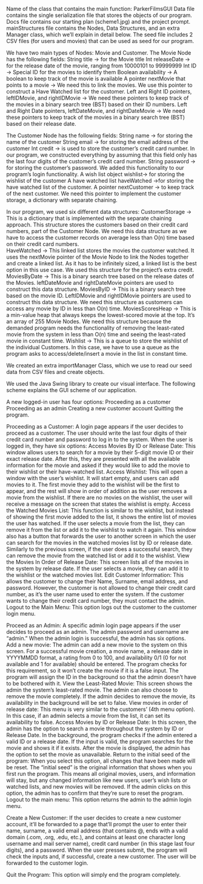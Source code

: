 Name of the class that contains the main function: ParkerFilmsGUI
Data file contains the single serialization file that stores the objects of our program. 
Docs file contains our starting plan (scheme1.jpg) and the project prompt. 
mainStructures file contains the Nodes, Data Structures, and an extra Manager class, which we’ll explain in detail below. 
The seed file includes 2 CSV files (for users and movies) that can be used as seed for our program. 

We have two main types of Nodes: Movie and Customer.
The Movie Node has the following fields:
String title → for the Movie title
Int releaseDate → for the release date of the movie, ranging from 10000101 to 99999999
Int ID → Special ID for the movies to identify them
Boolean availability → A boolean to keep track of the movie is available
A pointer nextMovie that points to a movie → We need this to link the movies. We use this pointer to construct a Have Watched list for the customer.
Left and Right ID pointers, leftIDMovie, and rightIDMovie → We need these pointers to keep track of the movies in a binary search tree (BST) based on their ID numbers. 
Left and Right Date pointers, leftDateMovie, and rightDateMovie → We need these pointers to keep track of the movies in a binary search tree (BST) based on their release date. 

The Customer Node has the following fields:
String name → for storing the name of the customer
String email → for storing the email address of the customer
Int credit → is used to store the customer’s credit card number. In our program, we constructed everything by assuming that this field only has the last four digits of the customer’s credit card number.
String password → for storing the customer’s password. We added this functionality to our program’s login functionality. 
A wish list object wishlist→ for storing the wishlist of the customer
A have watched list haveWatched →for storing the have watched list of the customer.
A pointer nextCustomer → to keep track of the next customer. We need this pointer to implement the customer storage, a dictionary with separate chaining. 

In our program, we used six different data structures:
CustomerStorage → This is a dictionary that is implemented with the separate chaining approach. This structure stores the customers based on their credit card numbers, part of the Customer Node. We need this data structure as we have to access the customer records on average less than O(n) time based on their credit card numbers.  
HaveWatched → This linked list stores the movies the customer watched. It uses the nextMovie pointer of the Movie Node to link the Nodes together and create a linked list. As it has to be infinitely sized, a linked list is the best option in this use case. We used this structure for the project’s extra credit. 
MoviesByDate → This is a binary search tree based on the release dates of the Movies. leftDateMovie and rightDateMovie pointers are used to construct this data structure.
MoviesByID → This is a binary search tree based on the movie ID. LeftIDMovie and rightIDMovie pointers are used to construct this data structure. We need this structure as customers can access any movie by ID in less than O(n) time. 
MoviesScoresHeap → This is a min-value heap that always keeps the lowest-scored movie at the top. It’s an array of 255 Movie Nodes. We need this structure because the demanded program needs the functionality of removing the least-rated movie from the system in less than O(n) time and seeing the least-rated movie in constant time. 
Wishlist → This is a queue to store the wishlist of the individual Customers. In this case, we have to use a queue as the program asks to access/delete/insert a movie in the list in constant time.

We created an extra importManager Class, which we use to read our seed data from CSV files and create objects. 

We used the Java Swing library to create our visual interface. The following scheme explains the GUI scheme of our application. 

A new logged-in user has four options: 
Proceeding as a customer
Proceeding as an admin
Creating a new customer account
Quitting the program.

Proceeding as a Customer: A login page appears if the user decides to proceed as a customer. The user should write the last four digits of their credit card number and password to log in to the system. When the user is logged in, they have six options:
Access Movies By ID or Release Date: This window allows users to search for a movie by their 5-digit movie ID or their exact release date. After this, they are presented with all the available information for the movie and asked if they would like to add the movie to their wishlist or their have-watched list.
Access Wishlist: This will open a window with the user’s wishlist. It will start empty, and users can add movies to it. The first movie they add to the wishlist will be the first to appear, and the rest will show in order of addition as the user removes a movie from the wishlist. If there are no movies on the wishlist, the user will receive a message on the screen that states the wishlist is empty. 
Access the Watched Movies List: This function is similar to the wishlist, but instead of showing the first movie added to the list, it shows the entire list of movies the user has watched. If the user selects a movie from the list, they can remove it from the list or add it to the wishlist to watch it again.  This window also has a button that forwards the user to another screen in which the user can search for the movies in the watched movies list by ID or release date. Similarly to the previous screen, if the user does a successful search, they can remove the movie from the watched list or add it to the wishlist. 
View the Movies In Order of Release Date: This screen lists all of the movies in the system by release date. If the user selects a movie, they can add it to the wishlist or the watched movies list. 
Edit Customer Information: This allows the customer to change their Name, Surname, email address, and password. However, the customer is not allowed to change their credit card number, as it’s the user name used to enter the system. If the customer wants to change their credit card number, they must contact the admin. 
Logout to the Main Menu: This option logs out the customer to the customer login menu.


Proceed as an Admin: A specific admin login page appears if the user decides to proceed as an admin. The admin password and username are “admin.” When the admin login is successful, the admin has six options. 
Add a new movie: The admin can add a new movie to the system on this screen. For a successful movie creation, a movie name, a release date in YYYYMMDD format, a rating from 0 to 100, and availability 0/1 (0 for not available and 1 for available) should be entered. The program checks for this requirement, so it won’t create the movie if it is a false input. The program will assign the ID in the background so that the admin doesn’t have to be bothered with it.
View the Least-Rated Movie: This screen shows the admin the system’s least-rated movie. The admin can also choose to remove the movie completely. If the admin decides to remove the movie, its availability in the background will be set to false. 
View movies in order of release date: This menu is very similar to the customers’ (4th menu option). In this case, if an admin selects a movie from the list, it can set its availability to false. 
Access Movies by ID or Release Date: In this screen, the admin has the option to search a movie throughout the system by ID or Release Date. In the background, the program checks if the admin entered a valid ID or a release date. If the input is valid, the program searches for the movie and shows it if it exists. After the movie is displayed, the admin has the option to set the movie as unavailable.
Return to the initial seed of the program: When you select this option, all changes that have been made will be reset. The “initial seed” is the original information that shows when you first run the program. This means all original movies, users, and information will stay, but any changed information like new users, user’s wish lists or watched lists, and new movies will be removed. If the admin clicks on this option, the admin has to confirm that they’re sure to reset the program. 
Logout to the main menu: This option returns the admin to the admin login menu.

Create a New Customer: If the user decides to create a new customer account, it’ll be forwarded to a page that’ll prompt the user to enter their name, surname, a valid email address (that contains @, ends with a valid domain (.com, .org, .edu, etc.), and contains at least one character long username and mail server name), credit card number (in this stage last four digits), and a password. When the user presses submit, the program will check the inputs and, if successful, create a new customer. The user will be forwarded to the customer login.

Quit the Program: This option will simply end the program completely.
